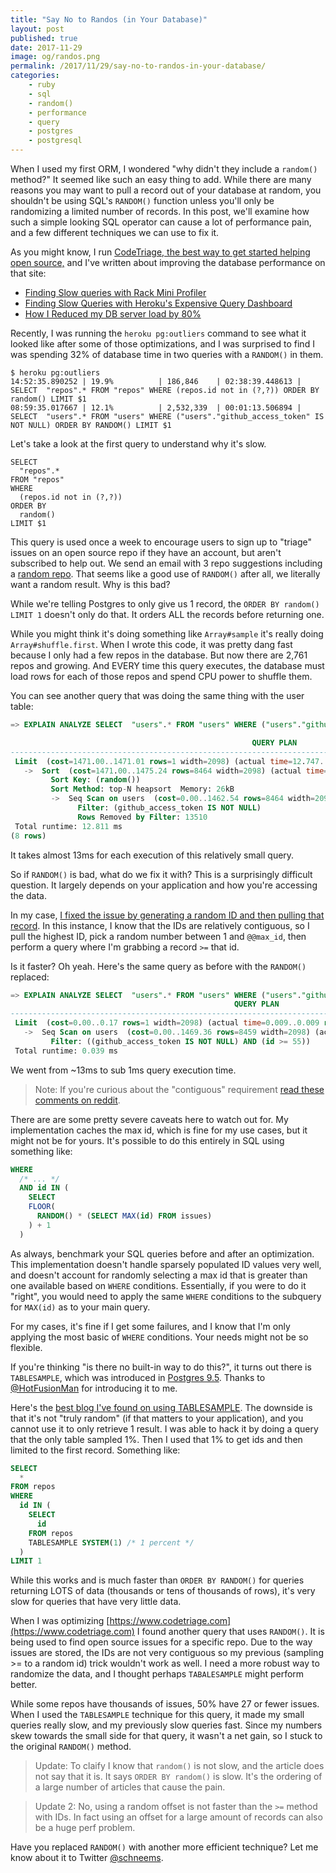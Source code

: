 ```yaml
---
title: "Say No to Randos (in Your Database)"
layout: post
published: true
date: 2017-11-29
image: og/randos.png
permalink: /2017/11/29/say-no-to-randos-in-your-database/
categories:
    - ruby
    - sql
    - random()
    - performance
    - query
    - postgres
    - postgresql
---
```


When I used my first ORM, I wondered "why didn't they include a `random()` method?" It seemed like such an easy thing to add. While there are many reasons you may want to pull a record out of your database at random, you shouldn't be using SQL's `RANDOM()` function unless you'll only be randomizing a limited number of records. In this post, we'll examine how such a simple looking SQL operator can cause a lot of performance pain, and a few different techniques we can use to fix it.

As you might know, I run [CodeTriage, the best way to get started helping open source,](https://www.codetriage.com) and I've written about improving the database performance on that site:

- [Finding Slow queries with Rack Mini Profiler](https://schneems.com/2017/06/22/a-tale-of-slow-pagination/)
- [Finding Slow Queries with Heroku's Expensive Query Dashboard](https://www.schneems.com/2017/07/11/using-herokus-expensive-query-dashboard-to-speed-up-your-app/)
- [How I Reduced my DB server load by 80%](https://www.schneems.com/2017/07/18/how-i-reduced-my-db-server-load-by-80/)

Recently, I was running the `heroku pg:outliers` command to see what it looked like after some of those optimizations, and I was surprised to find I was spending 32% of database time in two queries with a `RANDOM()` in them.

```term
$ heroku pg:outliers
14:52:35.890252 | 19.9%          | 186,846    | 02:38:39.448613 | SELECT  "repos".* FROM "repos" WHERE (repos.id not in (?,?)) ORDER BY random() LIMIT $1
08:59:35.017667 | 12.1%          | 2,532,339  | 00:01:13.506894 | SELECT  "users".* FROM "users" WHERE ("users"."github_access_token" IS NOT NULL) ORDER BY RANDOM() LIMIT $1
 ```

Let's take a look at the first query to understand why it's slow.

```
SELECT
  "repos".*
FROM "repos"
WHERE
  (repos.id not in (?,?))
ORDER BY
  random()
LIMIT $1
```

This query is used once a week to encourage users to sign up to "triage" issues on an open source repo if they have an account, but aren't subscribed to help out. We send an email with 3 repo suggestions including a [random repo](https://github.com/codetriage/codetriage/blob/49b243f1a295ecb19b4e2efa75aa38bd6ec5e2bf/app/mailers/user_mailer.rb#L42). That seems like a good use of `RANDOM()` after all, we literally want a random result. Why is this bad?

While we're telling Postgres to only give us 1 record, the `ORDER BY random() LIMIT 1` doesn't only do that. It orders ALL the records before returning one.

While you might think it's doing something like `Array#sample` it's really doing `Array#shuffle.first`. When I wrote this code, it was pretty dang fast because I only had a few repos in the database. But now there are 2,761 repos and growing. And EVERY time this query executes, the database must load rows for each of those repos and spend CPU power to shuffle them.

You can see another query that was doing the same thing with the user table:

```sql
=> EXPLAIN ANALYZE SELECT  "users".* FROM "users" WHERE ("users"."github_access_token" IS NOT NULL) ORDER BY RANDOM() LIMIT 1;

                                                      QUERY PLAN
-----------------------------------------------------------------------------------------------------------------------
 Limit  (cost=1471.00..1471.01 rows=1 width=2098) (actual time=12.747..12.748 rows=1 loops=1)
   ->  Sort  (cost=1471.00..1475.24 rows=8464 width=2098) (actual time=12.745..12.745 rows=1 loops=1)
         Sort Key: (random())
         Sort Method: top-N heapsort  Memory: 26kB
         ->  Seq Scan on users  (cost=0.00..1462.54 rows=8464 width=2098) (actual time=0.013..7.327 rows=8726 loops=1)
               Filter: (github_access_token IS NOT NULL)
               Rows Removed by Filter: 13510
 Total runtime: 12.811 ms
(8 rows)
```

It takes almost 13ms for each execution of this relatively small query.

So if `RANDOM()` is bad, what do we fix it with? This is a surprisingly difficult question. It largely depends on your application and how you're accessing the data.

In my case, [I fixed the issue by generating a random ID and then pulling that record](https://github.com/codetriage/codetriage/pull/647). In this instance, I know that the IDs are relatively contiguous, so I pull the highest ID, pick a random number between 1 and `@@max_id`, then perform a query where I'm grabbing a record `>=` that id.


Is it faster? Oh yeah. Here's the same query as before with the `RANDOM()` replaced:

```sql
=> EXPLAIN ANALYZE SELECT  "users".* FROM "users" WHERE ("users"."github_access_token" IS NOT NULL) AND id >= 55 LIMIT 1;
                                                  QUERY PLAN
--------------------------------------------------------------------------------------------------------------
 Limit  (cost=0.00..0.17 rows=1 width=2098) (actual time=0.009..0.009 rows=1 loops=1)
   ->  Seq Scan on users  (cost=0.00..1469.36 rows=8459 width=2098) (actual time=0.009..0.009 rows=1 loops=1)
         Filter: ((github_access_token IS NOT NULL) AND (id >= 55))
 Total runtime: 0.039 ms
```

We went from ~13ms to sub 1ms query execution time.

> Note: If you're curious about the "contiguous" requirement [read these comments on reddit](https://www.reddit.com/r/ruby/comments/7gfwyi/say_no_to_randos_in_your_database/dqjgxab/).

There are are some pretty severe caveats here to watch out for. My implementation caches the max id, which is fine for my use cases, but it might not be for yours. It's possible to do this entirely in SQL using something like:

```sql
WHERE
  /* ... */
  AND id IN (
    SELECT
    FLOOR(
      RANDOM() * (SELECT MAX(id) FROM issues)
    ) + 1
  )
```

As always, benchmark your SQL queries before and after an optimization. This implementation doesn't handle sparsely populated ID values very well, and doesn't account for randomly selecting a max id that is greater than one available based on `WHERE` conditions. Essentially, if you were to do it "right", you would need to apply the same `WHERE` conditions to the subquery for `MAX(id)` as to your main query.

For my cases, it's fine if I get some failures, and I know that I'm only applying the most basic of `WHERE` conditions. Your needs might not be so flexible.

If you're thinking "is there no built-in way to do this?", it turns out there is `TABLESAMPLE`, which was introduced in [Postgres 9.5](https://www.postgresql.org/docs/9.5/static/tablesample-method.html). Thanks to [@HotFusionMan](https://twitter.com/HotFusionMan) for introducing it to me.

Here's the [best blog I've found on using TABLESAMPLE](https://blog.2ndquadrant.com/tablesample-in-postgresql-9-5-2/). The downside is that it's not "truly random" (if that matters to your application), and you cannot use it to only retrieve 1 result. I was able to hack it by doing a query that the only table sampled 1%. Then I used that 1% to get ids and then limited to the first record. Something like:

```sql
SELECT
  *
FROM repos
WHERE
  id IN (
    SELECT
      id
    FROM repos
    TABLESAMPLE SYSTEM(1) /* 1 percent */
  )
LIMIT 1
```

While this works and is much faster than `ORDER BY RANDOM()` for queries returning LOTS of data (thousands or tens of thousands of rows), it's very slow for queries that have very little data.

When I was optimizing [https://www.codetriage.com](https://www.codetriage.com) I found another query that uses `RANDOM()`. It is being used to find open source issues for a specific repo. Due to the way issues are stored, the IDs are not very contiguous so my previous (sampling >= to a random id) trick wouldn't work as well. I need a more robust way to randomize the data, and I thought perhaps `TABALESAMPLE` might perform better.

While some repos have thousands of issues, 50% have 27 or fewer issues. When I used the `TABLESAMPLE` technique for this query, it made my small queries really slow, and my previously slow queries fast. Since my numbers skew towards the small side for that query, it wasn't a net gain, so I stuck to the original `RANDOM()` method.

> Update: To claify I know that `random()` is not slow, and the article does not say that it is. It says `ORDER BY random()` is slow. It's the ordering of a large number of articles that cause the pain.

> Update 2: No, using a random offset is not faster than the `>=` method with IDs. In fact using an offset for a large amount of records can also be a huge perf problem.

Have you replaced `RANDOM()` with another more efficient technique? Let me know about it to Twitter [@schneems](https://twitter.com/schneems).
